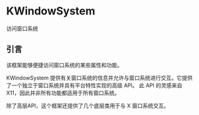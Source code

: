 # KWindowSystem

访问窗口系统

## 引言

该框架能够便捷访问窗口系统的某些属性和功能。

KWindowSystem 提供有关窗口系统的信息并允许与窗口系统进行交互。它提供了一个独立于窗口系统并具有平台特性实现的高级 API。 此 API 的灵感来自 X11，因此并非所有功能都适用于所有窗口系统。

除了高层API，这个框架还提供了几个底层类用于与 X 窗口系统交互。
